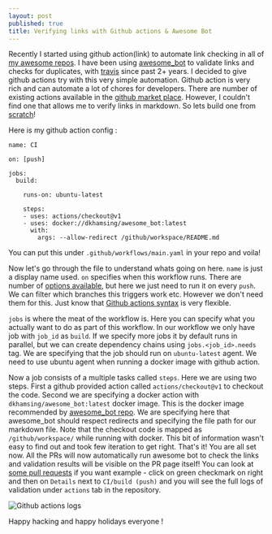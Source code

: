 ```yaml
---
layout: post
published: true
title: Verifying links with Github actions & Awesome Bot
---
```


Recently I started using github action(link) to automate link checking in all of [my awesome repos](https://github.com/dharmeshkakadia?utf8=%E2%9C%93&tab=repositories&q=awesome&type=&language=). I have been using [awesome_bot](https://github.com/dkhamsing/awesome_bot) to validate links and checks for duplicates, with [travis](https://travis-ci.org/) since past 2+ years. I decided to give github actions try with this very simple automation. Github action is very rich and can automate a lot of chores for developers. There are number of existing actions available in the [github market place](https://github.com/marketplace?type=actions). However, I couldn't find one that allows me to verify links in markdown. So lets build one from [scratch](https://github.com/dharmeshkakadia/awesome-mesos/pull/45)!

Here is my github action config : 

```
name: CI

on: [push]

jobs:
  build:

    runs-on: ubuntu-latest

    steps:
    - uses: actions/checkout@v1
    - uses: docker://dkhamsing/awesome_bot:latest
      with:
        args: --allow-redirect /github/workspace/README.md
```

You can put this under `.github/workflows/main.yaml` in your repo and voila!

Now let's go through the file to understand whats going on here. `name` is just a display name used. `on` specifies when this workflow runs. There are number of [options available](https://help.github.com/en/actions/automating-your-workflow-with-github-actions/events-that-trigger-workflows), but here we just need to run it on every `push`. We can filter which branches this triggers work etc. However we don't need them for this. Just know that [Github actions syntax](https://help.github.com/en/actions/automating-your-workflow-with-github-actions/workflow-syntax-for-github-actions) is very flexible.

`jobs` is where the meat of the workflow is. Here you can specify what you actually want to do as part of this workflow. In our workflow we only have job with `job_id` as `build`. If we specify more jobs it by default runs in parallel, but we can create dependency chains using `jobs.<job_id>.needs` tag. We are specifying that the job should run on `ubuntu-latest` agent. We need to use ubuntu agent when running a docker image with github action. 

Now a job consists of a multiple tasks called `steps`. Here we are using two steps. First a github provided action called `actions/checkout@v1` to checkout the code. Second we are specifying a docker action with `dkhamsing/awesome_bot:latest` docker image. This is the docker image recommended by [awesome_bot repo](https://github.com/dkhamsing/awesome_bot#docker-examples). We are specifying here that awesome_bot should respect redirects and specifying the file path for our markdown file. Note that the checkout code is mapped as `/github/workspace/` while running with docker. This bit of information wasn't easy to find out and took few iteration to get right. That's it! You are all set now. All the PRs will now automatically run awesome bot to check the links and validation results will be visible on the PR page itself! You can look at [some pull requests](https://github.com/dharmeshkakadia/awesome-mesos/pull/46) if you want example - click on green checkmark on right and then on `Details` next to `CI/build (push)` and you will see the full logs of validation under `actions` tab in the repository.

![Github actions logs]({{site.baseurl}}/images/github-actions-logs.png)

Happy hacking and happy holidays everyone !
